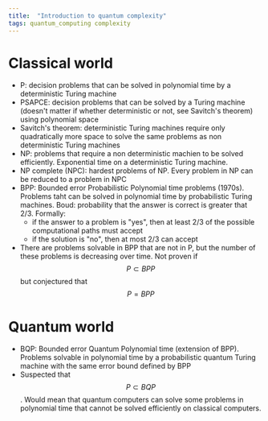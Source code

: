 ```yaml
---
title:  "Introduction to quantum complexity"
tags: quantum_computing complexity
---
```


# Classical world
* P: decision problems that can be solved in polynomial time by a deterministic Turing machine
* PSAPCE: decision problems that can be solved by a Turing machine (doesn't matter if whether deterministic or not, see Savitch's theorem) using polynomial space
* Savitch's theorem: deterministic Turing machines require only quadratically more space to solve the same problems as non deterministic Turing machines
* NP: problems that require a non deterministic machien to be solved efficiently. Exponential time on a deterministic Turing machine.
* NP complete (NPC): hardest problems of NP. Every problem in NP can be reduced to a problem in NPC
* BPP: Bounded error Probabilistic Polynomial time problems (1970s). Problems taht can be solved in polynomial time by probabilistic Turing machines. Boud: probability that the answer is correct is greater that 2/3. Formally:
  - if the answer to a problem is "yes", then at least 2/3 of the possible computational paths must accept
  - if the solution is "no", then at most 2/3 can accept
* There are problems solvable in BPP that are not in P, but the number of these problems is decreasing over time. Not proven if $$P \subset BPP$$ but conjectured that $$P=BPP$$


# Quantum world
* BQP: Bounded error Quantum Polynomial time (extension of BPP). Problems solvable in polynomial time by a probabilistic quantum Turing machine with the same error bound defined by BPP
* Suspected that $$P \subset BQP$$. Would mean that quantum computers can solve some problems in polynomial time that cannot be solved efficiently on classical computers.

